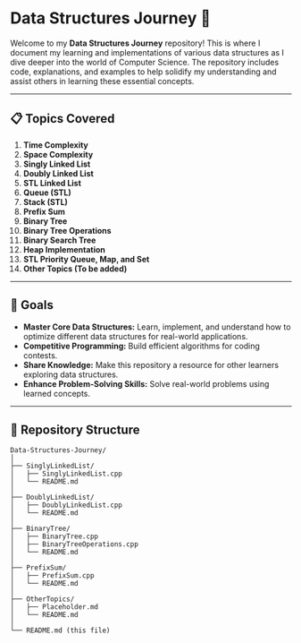 # Data Structures Journey 🚀

Welcome to my **Data Structures Journey** repository! This is where I document my learning and implementations of various data structures as I dive deeper into the world of Computer Science. The repository includes code, explanations, and examples to help solidify my understanding and assist others in learning these essential concepts.

---

## 📋 Topics Covered
1. **Time Complexity**  
2. **Space Complexity**  
3. **Singly Linked List**  
4. **Doubly Linked List**  
5. **STL Linked List**  
6. **Queue (STL)**  
7. **Stack (STL)**  
8. **Prefix Sum**  
9. **Binary Tree**  
10. **Binary Tree Operations**  
11. **Binary Search Tree**  
12. **Heap Implementation**  
13. **STL Priority Queue, Map, and Set**  
14. **Other Topics (To be added)**  

---

## 🌟 Goals
- **Master Core Data Structures:** Learn, implement, and understand how to optimize different data structures for real-world applications.  
- **Competitive Programming:** Build efficient algorithms for coding contests.  
- **Share Knowledge:** Make this repository a resource for other learners exploring data structures.  
- **Enhance Problem-Solving Skills:** Solve real-world problems using learned concepts.  

---

## 📂 Repository Structure
```plaintext
Data-Structures-Journey/
│
├── SinglyLinkedList/
│   ├── SinglyLinkedList.cpp
│   └── README.md
│
├── DoublyLinkedList/
│   ├── DoublyLinkedList.cpp
│   └── README.md
│
├── BinaryTree/
│   ├── BinaryTree.cpp
│   ├── BinaryTreeOperations.cpp
│   └── README.md
│
├── PrefixSum/
│   ├── PrefixSum.cpp
│   └── README.md
│
├── OtherTopics/
│   ├── Placeholder.md
│   └── README.md
│
└── README.md (this file)

